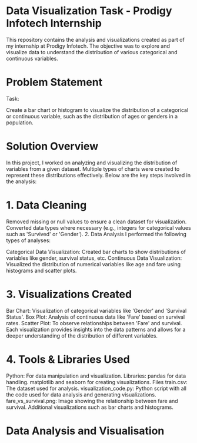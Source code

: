 # Data Visualization Task - Prodigy Infotech Internship #

This repository contains the analysis and visualizations created as part of my internship at Prodigy Infotech. The objective was to explore and visualize data to understand the distribution of various categorical and continuous variables.

# Problem Statement

Task:

Create a bar chart or histogram to visualize the distribution of a categorical or continuous variable, such as the distribution of ages or genders in a population.

# Solution Overview

In this project, I worked on analyzing and visualizing the distribution of variables from a given dataset. Multiple types of charts were created to represent these distributions effectively. Below are the key steps involved in the analysis:

# 1. Data Cleaning

Removed missing or null values to ensure a clean dataset for visualization.
Converted data types where necessary (e.g., integers for categorical values such as 'Survived' or 'Gender').
2. Data Analysis
I performed the following types of analyses:

Categorical Data Visualization: Created bar charts to show distributions of variables like gender, survival status, etc.
Continuous Data Visualization: Visualized the distribution of numerical variables like age and fare using histograms and scatter plots.

# 3. Visualizations Created

Bar Chart: Visualization of categorical variables like 'Gender' and 'Survival Status'.
Box Plot: Analysis of continuous data like 'Fare' based on survival rates.
Scatter Plot: To observe relationships between 'Fare' and survival.
Each visualization provides insights into the data patterns and allows for a deeper understanding of the distribution of different variables.

# 4. Tools & Libraries Used

Python: For data manipulation and visualization.
Libraries:
pandas for data handling.
matplotlib and seaborn for creating visualizations.
Files
train.csv: The dataset used for analysis.
visualization_code.py: Python script with all the code used for data analysis and generating visualizations.
fare_vs_survival.png: Image showing the relationship between fare and survival.
Additional visualizations such as bar charts and histograms.


# Data Analysis and Visualisation 






